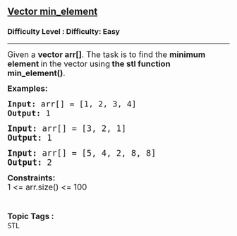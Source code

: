 <h2><a href="https://www.geeksforgeeks.org/problems/vector-min-element--151110/1?page=1&difficulty=Easy&status=unsolved,attempted&sortBy=accuracy">Vector min_element</a></h2><h3>Difficulty Level : Difficulty: Easy</h3><hr><div class="problems_problem_content__Xm_eO"><p><span style="font-size: 18px;">Given a&nbsp;<strong>vector arr[]</strong>. The task is to find the&nbsp;<strong>minimum element&nbsp;</strong>in the vector using<strong>&nbsp;the stl function min_element()</strong>.</span></p>
<p><strong><span style="font-size: 18px;">Examples:</span></strong></p>
<pre><strong><span style="font-size: 18px;">Input: </span></strong><span style="font-size: 18px;">arr[] = [1, 2, 3, 4]<br><strong>Output: </strong>1</span></pre>
<pre><span style="font-size: 14pt;"><strong>Input: </strong>arr[] = [3, 2, 1]<br><strong>Output: </strong>1<br></span></pre>
<pre><span style="font-size: 14pt;"><strong>Input: </strong>arr[] = [5, 4, 2, 8, 8]</span><br><span style="font-size: 14pt;"><strong>Output: </strong>2</span></pre>
<p><span style="font-size: 18px;"><strong>Constraints:</strong><br>1 &lt;= arr.size() &lt;= 100</span></p></div><br><p><span style=font-size:18px><strong>Topic Tags : </strong><br><code>STL</code>&nbsp;